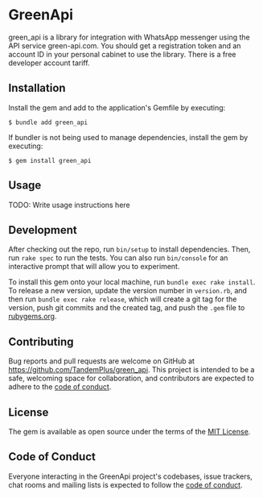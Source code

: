 # GreenApi

green_api is a library for integration with WhatsApp messenger using the API service green-api.com. You should get a registration token and an account ID in your personal cabinet to use the library. There is a free developer account tariff.

## Installation

Install the gem and add to the application's Gemfile by executing:

    $ bundle add green_api

If bundler is not being used to manage dependencies, install the gem by executing:

    $ gem install green_api

## Usage

TODO: Write usage instructions here

## Development

After checking out the repo, run `bin/setup` to install dependencies. Then, run `rake spec` to run the tests. You can also run `bin/console` for an interactive prompt that will allow you to experiment.

To install this gem onto your local machine, run `bundle exec rake install`. To release a new version, update the version number in `version.rb`, and then run `bundle exec rake release`, which will create a git tag for the version, push git commits and the created tag, and push the `.gem` file to [rubygems.org](https://rubygems.org).

## Contributing

Bug reports and pull requests are welcome on GitHub at https://github.com/TandemPlus/green_api. This project is intended to be a safe, welcoming space for collaboration, and contributors are expected to adhere to the [code of conduct](https://github.com/[USERNAME]/green_api/blob/main/CODE_OF_CONDUCT.md).

## License

The gem is available as open source under the terms of the [MIT License](https://opensource.org/licenses/MIT).

## Code of Conduct

Everyone interacting in the GreenApi project's codebases, issue trackers, chat rooms and mailing lists is expected to follow the [code of conduct](https://github.com/[USERNAME]/green_api/blob/main/CODE_OF_CONDUCT.md).
